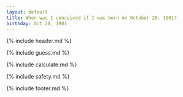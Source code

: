 ```yaml
---
layout: default
title: When was I conceived if I was born on October 20, 1901?
birthday: Oct 20, 1901
---
```


{% include header.md %}

{% include guess.md %}

{% include calculate.md %}

{% include safety.md %}

{% include footer.md %}



